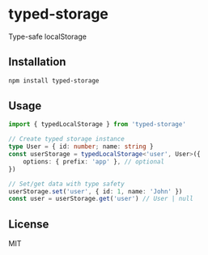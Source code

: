 # typed-storage

Type-safe localStorage

## Installation

```bash
npm install typed-storage

```

## Usage

```typescript
import { typedLocalStorage } from 'typed-storage'

// Create typed storage instance
type User = { id: number; name: string }
const userStorage = typedLocalStorage<'user', User>({
	options: { prefix: 'app' }, // optional
})

// Set/get data with type safety
userStorage.set('user', { id: 1, name: 'John' })
const user = userStorage.get('user') // User | null
```

## License

MIT
